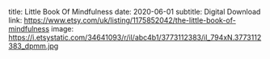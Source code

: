 title: Little Book Of Mindfulness
date: 2020-06-01
subtitle: Digital Download
link: https://www.etsy.com/uk/listing/1175852042/the-little-book-of-mindfulness
image: https://i.etsystatic.com/34641093/r/il/abc4b1/3773112383/il_794xN.3773112383_dpmm.jpg
